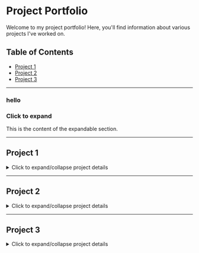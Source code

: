 # Project Portfolio

<head>
  <meta charset="UTF-8">
  <meta name="viewport" content="width=device-width, initial-scale=1.0">
  <meta http-equiv="X-UA-Compatible" content="ie=edge">
  <link rel="stylesheet" href="/static/css/styles.css">
</head>

Welcome to my project portfolio! Here, you'll find information about various projects I've worked on.

## Table of Contents

- [Project 1](#project-1)
- [Project 2](#project-2)
- [Project 3](#project-3)

---

### hello

<div class="expandable-section">
  <h3 class="expandable-section-heading">Click to expand</h3>
  <div class="expandable-section-content">
    This is the content of the expandable section.
  </div>
</div>


---

## Project 1
<details>
  <summary>Click to expand/collapse project details</summary>

  ### Project Description

  Provide a brief description of the project.

  ### Technologies Used

  - List the technologies used in this project.

  ### Screenshots

  Include screenshots or images related to this project.
</details>

---

## Project 2
<details>
  <summary>Click to expand/collapse project details</summary>

  ### Project Description

  Provide a brief description of the project.

  ### Technologies Used

  - List the technologies used in this project.

  ### Screenshots

  Include screenshots or images related to this project.
</details>

---

## Project 3
<details>
  <summary>Click to expand/collapse project details</summary>

  ### Project Description

  Provide a brief description of the project.

  ### Technologies Used

  - List the technologies used in this project.

  ### Screenshots

  Include screenshots or images related to this project.
</details>



<script src = "/static/js/app.js"></script>
